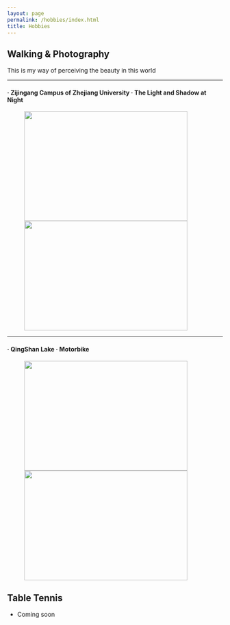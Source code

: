 ```yaml
---
layout: page
permalink: /hobbies/index.html
title: Hobbies
---
```



## Walking & Photography
This is my way of perceiving the beauty in this world


---
#### · Zijingang Campus of Zhejiang University · The Light and Shadow at Night

<figure class="half">
<img src="../blogs/web.assets/ZJG_Night/001.jpg" width="381" height="256"> 
<img src="../blogs/web.assets/ZJG_Night/002.jpg" width="381" height="256"> 
</figure>

---
#### · QingShan Lake · Motorbike
<figure class="half">
<img src="../blogs/web.assets/QingShan_Lake/001.jpg"  width="381" height="256"> 
<img src="../blogs/web.assets/QingShan_Lake/003.jpg"  width="381" height="256"> 
</figure>

## Table Tennis

- Coming soon
